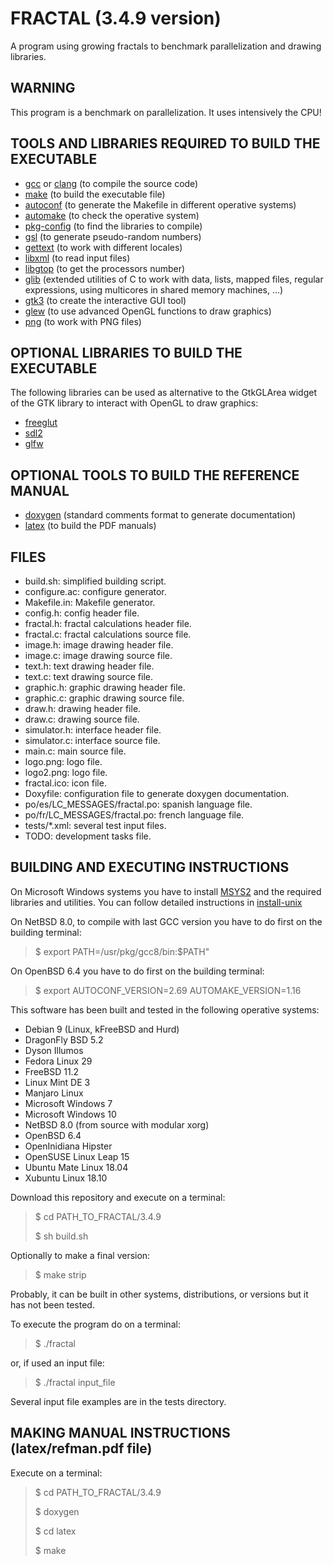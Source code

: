 FRACTAL (3.4.9 version)
=======================

A program using growing fractals to benchmark parallelization and drawing
libraries.

WARNING
-------

This program is a benchmark on parallelization. It uses intensively the CPU!

TOOLS AND LIBRARIES REQUIRED TO BUILD THE EXECUTABLE
----------------------------------------------------

* [gcc](https://gcc.gnu.org) or [clang](http://clang.llvm.org) (to compile the
source code)
* [make](http://www.gnu.org/software/make) (to build the executable file)
* [autoconf](http://www.gnu.org/software/autoconf) (to generate the Makefile in
different operative systems)
* [automake](http://www.gnu.org/software/automake) (to check the operative
system)
* [pkg-config](http://www.freedesktop.org/wiki/Software/pkg-config) (to find the
libraries to compile)
* [gsl](http://www.gnu.org/software/gsl) (to generate pseudo-random numbers)
* [gettext](http://www.gnu.org/software/gettext) (to work with different
locales)
* [libxml](http://xmlsoft.org) (to read input files)
* [libgtop](https://github.com/GNOME/libgtop) (to get the processors number)
* [glib](https://developer.gnome.org/glib) (extended utilities of C to work with
data, lists, mapped files, regular expressions, using multicores in shared
memory machines, ...)
* [gtk3](http://www.gtk.org) (to create the interactive GUI tool)
* [glew](http://glew.sourceforge.net) (to use advanced OpenGL functions to draw
graphics)
* [png](http://www.libpng.org) (to work with PNG files)

OPTIONAL LIBRARIES TO BUILD THE EXECUTABLE
----------------------------------------------------

The following libraries can be used as alternative to the GtkGLArea widget of
the GTK library to interact with OpenGL to draw graphics:
* [freeglut](http://freeglut.sourceforge.net)
* [sdl2](https://www.libsdl.org)
* [glfw](http://www.glfw.org)

OPTIONAL TOOLS TO BUILD THE REFERENCE MANUAL
--------------------------------------------

* [doxygen](http://www.stack.nl/~dimitri/doxygen) (standard comments format to
generate documentation)
* [latex](https://www.latex-project.org/) (to build the PDF manuals)

FILES
-----

* build.sh: simplified building script.
* configure.ac: configure generator.
* Makefile.in: Makefile generator.
* config.h: config header file.
* fractal.h: fractal calculations header file.
* fractal.c: fractal calculations source file.
* image.h: image drawing header file.
* image.c: image drawing source file.
* text.h: text drawing header file.
* text.c: text drawing source file.
* graphic.h: graphic drawing header file.
* graphic.c: graphic drawing source file.
* draw.h: drawing header file.
* draw.c: drawing source file.
* simulator.h: interface header file.
* simulator.c: interface source file.
* main.c: main source file.
* logo.png: logo file.
* logo2.png: logo file.
* fractal.ico: icon file.
* Doxyfile: configuration file to generate doxygen documentation.
* po/es/LC\_MESSAGES/fractal.po: spanish language file.
* po/fr/LC\_MESSAGES/fractal.po: french language file.
* tests/\*.xml: several test input files.
* TODO: development tasks file.

BUILDING AND EXECUTING INSTRUCTIONS
-----------------------------------

On Microsoft Windows systems you have to install
[MSYS2](http://sourceforge.net/projects/msys2) and the required
libraries and utilities. You can follow detailed instructions in
[install-unix](https://github.com/jburguete/install-unix/blob/master/tutorial.pdf)

On NetBSD 8.0, to compile with last GCC version you have to do first on the
building terminal:
> $ export PATH=/usr/pkg/gcc8/bin:$PATH"

On OpenBSD 6.4 you have to do first on the building terminal:
> $ export AUTOCONF\_VERSION=2.69 AUTOMAKE\_VERSION=1.16

This software has been built and tested in the following operative systems:
* Debian 9 (Linux, kFreeBSD and Hurd)
* DragonFly BSD 5.2
* Dyson Illumos
* Fedora Linux 29
* FreeBSD 11.2
* Linux Mint DE 3
* Manjaro Linux
* Microsoft Windows 7
* Microsoft Windows 10
* NetBSD 8.0 (from source with modular xorg)
* OpenBSD 6.4
* OpenInidiana Hipster
* OpenSUSE Linux Leap 15
* Ubuntu Mate Linux 18.04
* Xubuntu Linux 18.10

Download this repository and execute on a terminal:
> $ cd PATH\_TO\_FRACTAL/3.4.9
>
> $ sh build.sh

Optionally to make a final version:
> $ make strip

Probably, it can be built in other systems, distributions, or versions but it
has not been tested.

To execute the program do on a terminal:
> $ ./fractal

or, if used an input file:
> $ ./fractal input\_file

Several input file examples are in the tests directory.

MAKING MANUAL INSTRUCTIONS (latex/refman.pdf file)
--------------------------------------------------

Execute on a terminal:
> $ cd PATH\_TO\_FRACTAL/3.4.9
>
> $ doxygen
>
> $ cd latex
>
> $ make
